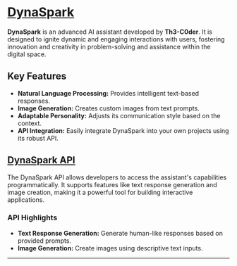 # [DynaSpark](https://dynaspark.onrender.com)

**DynaSpark** is an advanced AI assistant developed by **Th3-C0der**. It is designed to ignite dynamic and engaging interactions with users, fostering innovation and creativity in problem-solving and assistance within the digital space.

## Key Features

- **Natural Language Processing:** Provides intelligent text-based responses.
- **Image Generation:** Creates custom images from text prompts.
- **Adaptable Personality:** Adjusts its communication style based on the context.
- **API Integration:** Easily integrate DynaSpark into your own projects using its robust API.

## [DynaSpark API](https://github.com/Th3-AI/DynaSpark)

The DynaSpark API allows developers to access the assistant's capabilities programmatically. It supports features like text response generation and image creation, making it a powerful tool for building interactive applications.

### API Highlights

- **Text Response Generation:** Generate human-like responses based on provided prompts.
- **Image Generation:** Create images using descriptive text inputs.

---
